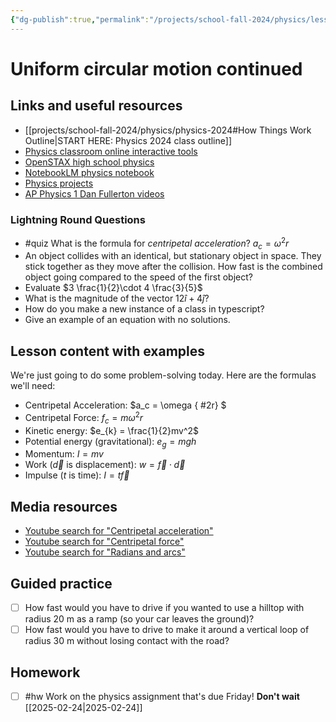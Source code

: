 ```yaml
---
{"dg-publish":true,"permalink":"/projects/school-fall-2024/physics/lessons/uniform-circular-motion-2/"}
---
```



#  Uniform circular motion continued

## Links and useful resources 

- [[projects/school-fall-2024/physics/physics-2024#How Things Work Outline\|START HERE: Physics 2024 class outline]]
- [Physics classroom online interactive tools](https://www.physicsclassroom.com/Lesson-Plans/Algebra-Based-Physics)
- [OpenSTAX high school physics](https://openstax.org/books/physics/pages/1-introduction)
- [NotebookLM physics notebook](https://notebooklm.google.com/notebook/94fe29f5-cebb-4621-9e03-d20110b7a978)
- [Physics projects](https://www.sciencebuddies.org/science-fair-projects/science-projects/physics/high-school)
- [AP Physics 1 Dan Fullerton videos](https://www.youtube.com/playlist?list=PLd2HWlWc-MsysWuL9ksneEM8cl5bk3bHH)



### Lightning Round Questions

- #quiz What is the formula for *centripetal acceleration*? $a_c = \omega^2r$ 
- An object collides with an identical, but stationary object in space. They stick together as they move after the collision. How fast is the combined object going compared to the speed of the first object? 
- Evaluate $3 \frac{1}{2}\cdot 4 \frac{3}{5}$ 
- What is the magnitude of the vector $12\hat{i}+4\hat{j}$? 
- How do you make a new instance of a class in typescript? 
- Give an example of an equation with no solutions. 


## Lesson content with examples

We're just going to do some problem-solving today. Here are the formulas we'll need:

- Centripetal Acceleration: $a_c = \omega
{ #2r}
$
- Centripetal Force: $f_{c} = m\omega^2r$
- Kinetic energy: $e_{k} = \frac{1}{2}mv^2$
- Potential energy (gravitational): $e_{g}=mgh$
- Momentum: $I=mv$
- Work ($\vec{d}$ is displacement): $w=\vec{f}\cdot  \vec{d}$ 
- Impulse ($t$ is time): $I=t\vec{f}$

## Media resources

- [Youtube search for "Centripetal acceleration"](https://www.youtube.com/results?search_query=Centripetal%20acceleration) 
- [Youtube search for "Centripetal force"](https://www.youtube.com/results?search_query=Centripetal%20force) 
- [Youtube search for "Radians and arcs"](https://www.youtube.com/results?search_query=Radians%20and%20arcs) 

## Guided practice


- [ ] How fast would you have to drive if you wanted to use a hilltop with radius 20 m as a ramp (so your car leaves the ground)?  
- [ ] How fast would you have to drive to make it around a vertical loop of radius 30 m without losing contact with the road?  

## Homework

- [ ] #hw Work on the physics assignment that's due Friday! **Don't wait** [[2025-02-24\|2025-02-24]]
